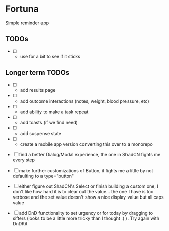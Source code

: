 # Fortuna

Simple reminder app

## TODOs

- [ ] - use for a bit to see if it sticks

## Longer term TODOs

- [ ] - add results page
- [ ] - add outcome interactions (notes, weight, blood pressure, etc)
- [ ] - add ability to make a task repeat
- [ ] - add toasts (if we find need)
- [ ] - add suspense state
- [ ] - create a mobile app version converting this over to a monorepo
- [ ] find a better Dialog/Modal experience, the one in ShadCN fights me every step
- [ ] make further customizations of Button, it fights me a little by not defaulting to a type="button"
- [ ] either figure out ShadCN's Select or finish building a custom one, I don't like how hard it is to clear out the value... the one I have is too verbose and the set value doesn't show a nice display value but all caps value
- [ ] add DnD functionality to set urgency or for today by dragging to sifters (looks to be a little more tricky than I thought :(  ). Try again with DnDKit
 